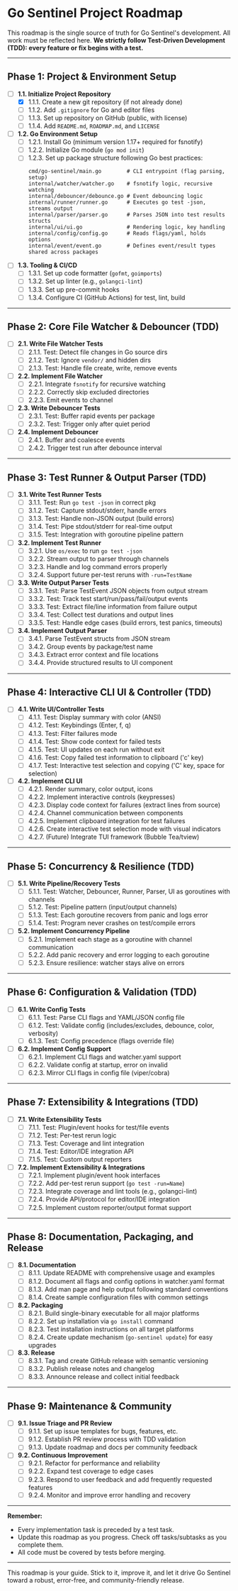 # Go Sentinel Project Roadmap

This roadmap is the single source of truth for Go Sentinel's development. All work must be reflected here. **We strictly follow Test-Driven Development (TDD): every feature or fix begins with a test.**

---

## Phase 1: Project & Environment Setup

- [ ] **1.1. Initialize Project Repository**
  - [x] 1.1.1. Create a new git repository (if not already done)
  - [ ] 1.1.2. Add `.gitignore` for Go and editor files
  - [ ] 1.1.3. Set up repository on GitHub (public, with license)
  - [ ] 1.1.4. Add `README.md`, `ROADMAP.md`, and `LICENSE`
- [ ] **1.2. Go Environment Setup**
  - [ ] 1.2.1. Install Go (minimum version 1.17+ required for fsnotify)
  - [ ] 1.2.2. Initialize Go module (`go mod init`)
  - [ ] 1.2.3. Set up package structure following Go best practices:
    ```
    cmd/go-sentinel/main.go        # CLI entrypoint (flag parsing, setup)
    internal/watcher/watcher.go    # fsnotify logic, recursive watching
    internal/debouncer/debounce.go # Event debouncing logic
    internal/runner/runner.go      # Executes go test -json, streams output
    internal/parser/parser.go      # Parses JSON into test results structs
    internal/ui/ui.go              # Rendering logic, key handling
    internal/config/config.go      # Reads flags/yaml, holds options
    internal/event/event.go        # Defines event/result types shared across packages
    ```
- [ ] **1.3. Tooling & CI/CD**
  - [ ] 1.3.1. Set up code formatter (`gofmt`, `goimports`)
  - [ ] 1.3.2. Set up linter (e.g., `golangci-lint`)
  - [ ] 1.3.3. Set up pre-commit hooks
  - [ ] 1.3.4. Configure CI (GitHub Actions) for test, lint, build

---

## Phase 2: Core File Watcher & Debouncer (TDD)

- [ ] **2.1. Write File Watcher Tests**
  - [ ] 2.1.1. Test: Detect file changes in Go source dirs
  - [ ] 2.1.2. Test: Ignore `vendor/` and hidden dirs
  - [ ] 2.1.3. Test: Handle file create, write, remove events
- [ ] **2.2. Implement File Watcher**
  - [ ] 2.2.1. Integrate `fsnotify` for recursive watching
  - [ ] 2.2.2. Correctly skip excluded directories
  - [ ] 2.2.3. Emit events to channel
- [ ] **2.3. Write Debouncer Tests**
  - [ ] 2.3.1. Test: Buffer rapid events per package
  - [ ] 2.3.2. Test: Trigger only after quiet period
- [ ] **2.4. Implement Debouncer**
  - [ ] 2.4.1. Buffer and coalesce events
  - [ ] 2.4.2. Trigger test run after debounce interval

---

## Phase 3: Test Runner & Output Parser (TDD)

- [ ] **3.1. Write Test Runner Tests**
  - [ ] 3.1.1. Test: Run `go test -json` in correct pkg
  - [ ] 3.1.2. Test: Capture stdout/stderr, handle errors
  - [ ] 3.1.3. Test: Handle non-JSON output (build errors)
  - [ ] 3.1.4. Test: Pipe stdout/stderr for real-time output
  - [ ] 3.1.5. Test: Integration with goroutine pipeline pattern
- [ ] **3.2. Implement Test Runner**
  - [ ] 3.2.1. Use `os/exec` to run `go test -json`
  - [ ] 3.2.2. Stream output to parser through channels
  - [ ] 3.2.3. Handle and log command errors properly
  - [ ] 3.2.4. Support future per-test reruns with `-run=TestName`
- [ ] **3.3. Write Output Parser Tests**
  - [ ] 3.3.1. Test: Parse TestEvent JSON objects from output stream
  - [ ] 3.3.2. Test: Track test start/run/pass/fail/output events
  - [ ] 3.3.3. Test: Extract file/line information from failure output
  - [ ] 3.3.4. Test: Collect test durations and output lines
  - [ ] 3.3.5. Test: Handle edge cases (build errors, test panics, timeouts)
- [ ] **3.4. Implement Output Parser**
  - [ ] 3.4.1. Parse TestEvent structs from JSON stream
  - [ ] 3.4.2. Group events by package/test name
  - [ ] 3.4.3. Extract error context and file locations
  - [ ] 3.4.4. Provide structured results to UI component

---

## Phase 4: Interactive CLI UI & Controller (TDD)

- [ ] **4.1. Write UI/Controller Tests**
  - [ ] 4.1.1. Test: Display summary with color (ANSI)
  - [ ] 4.1.2. Test: Keybindings (Enter, f, q)
  - [ ] 4.1.3. Test: Filter failures mode
  - [ ] 4.1.4. Test: Show code context for failed tests
  - [ ] 4.1.5. Test: UI updates on each run without exit
  - [ ] 4.1.6. Test: Copy failed test information to clipboard ('c' key)
  - [ ] 4.1.7. Test: Interactive test selection and copying ('C' key, space for selection)
- [ ] **4.2. Implement CLI UI**
  - [ ] 4.2.1. Render summary, color output, icons
  - [ ] 4.2.2. Implement interactive controls (keypresses)
  - [ ] 4.2.3. Display code context for failures (extract lines from source)
  - [ ] 4.2.4. Channel communication between components
  - [ ] 4.2.5. Implement clipboard integration for test failures
  - [ ] 4.2.6. Create interactive test selection mode with visual indicators
  - [ ] 4.2.7. (Future) Integrate TUI framework (Bubble Tea/tview)

---

## Phase 5: Concurrency & Resilience (TDD)

- [ ] **5.1. Write Pipeline/Recovery Tests**
  - [ ] 5.1.1. Test: Watcher, Debouncer, Runner, Parser, UI as goroutines with channels
  - [ ] 5.1.2. Test: Pipeline pattern (input/output channels)
  - [ ] 5.1.3. Test: Each goroutine recovers from panic and logs error
  - [ ] 5.1.4. Test: Program never crashes on test/compile errors
- [ ] **5.2. Implement Concurrency Pipeline**
  - [ ] 5.2.1. Implement each stage as a goroutine with channel communication
  - [ ] 5.2.2. Add panic recovery and error logging to each goroutine
  - [ ] 5.2.3. Ensure resilience: watcher stays alive on errors

---

## Phase 6: Configuration & Validation (TDD)

- [ ] **6.1. Write Config Tests**
  - [ ] 6.1.1. Test: Parse CLI flags and YAML/JSON config file
  - [ ] 6.1.2. Test: Validate config (includes/excludes, debounce, color, verbosity)
  - [ ] 6.1.3. Test: Config precedence (flags override file)
- [ ] **6.2. Implement Config Support**
  - [ ] 6.2.1. Implement CLI flags and watcher.yaml support
  - [ ] 6.2.2. Validate config at startup, error on invalid
  - [ ] 6.2.3. Mirror CLI flags in config file (viper/cobra)

---

## Phase 7: Extensibility & Integrations (TDD)

- [ ] **7.1. Write Extensibility Tests**
  - [ ] 7.1.1. Test: Plugin/event hooks for test/file events
  - [ ] 7.1.2. Test: Per-test rerun logic
  - [ ] 7.1.3. Test: Coverage and lint integration
  - [ ] 7.1.4. Test: Editor/IDE integration API
  - [ ] 7.1.5. Test: Custom output reporters
- [ ] **7.2. Implement Extensibility & Integrations**
  - [ ] 7.2.1. Implement plugin/event hook interfaces
  - [ ] 7.2.2. Add per-test rerun support (`go test -run=Name`)
  - [ ] 7.2.3. Integrate coverage and lint tools (e.g., golangci-lint)
  - [ ] 7.2.4. Provide API/protocol for editor/IDE integration
  - [ ] 7.2.5. Implement custom reporter/output format support

---

## Phase 8: Documentation, Packaging, and Release

- [ ] **8.1. Documentation**
  - [ ] 8.1.1. Update README with comprehensive usage and examples
  - [ ] 8.1.2. Document all flags and config options in watcher.yaml format
  - [ ] 8.1.3. Add man page and help output following standard conventions
  - [ ] 8.1.4. Create sample configuration files with common settings
- [ ] **8.2. Packaging**
  - [ ] 8.2.1. Build single-binary executable for all major platforms
  - [ ] 8.2.2. Set up installation via `go install` command
  - [ ] 8.2.3. Test installation instructions on all target platforms
  - [ ] 8.2.4. Create update mechanism (`go-sentinel update`) for easy upgrades
- [ ] **8.3. Release**
  - [ ] 8.3.1. Tag and create GitHub release with semantic versioning
  - [ ] 8.3.2. Publish release notes and changelog
  - [ ] 8.3.3. Announce release and collect initial feedback

---

## Phase 9: Maintenance & Community

- [ ] **9.1. Issue Triage and PR Review**
  - [ ] 9.1.1. Set up issue templates for bugs, features, etc.
  - [ ] 9.1.2. Establish PR review process with TDD validation
  - [ ] 9.1.3. Update roadmap and docs per community feedback
- [ ] **9.2. Continuous Improvement**
  - [ ] 9.2.1. Refactor for performance and reliability
  - [ ] 9.2.2. Expand test coverage to edge cases
  - [ ] 9.2.3. Respond to user feedback and add frequently requested features
  - [ ] 9.2.4. Monitor and improve error handling and recovery

---

**Remember:**
- Every implementation task is preceded by a test task.
- Update this roadmap as you progress. Check off tasks/subtasks as you complete them.
- All code must be covered by tests before merging.

---

This roadmap is your guide. Stick to it, improve it, and let it drive Go Sentinel toward a robust, error-free, and community-friendly release.
